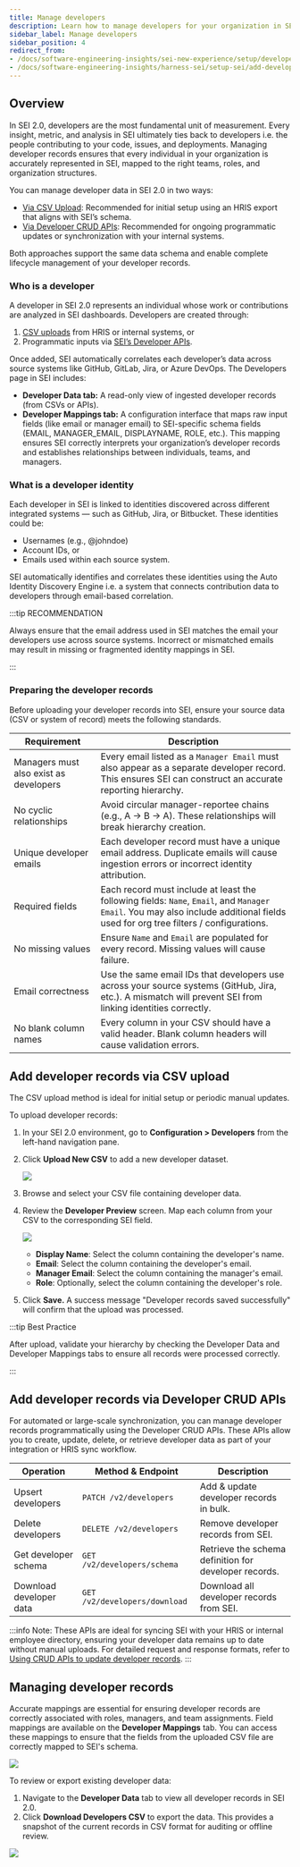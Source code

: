 ```yaml
---
title: Manage developers
description: Learn how to manage developers for your organization in SEI 2.0.
sidebar_label: Manage developers
sidebar_position: 4
redirect_from:
- /docs/software-engineering-insights/sei-new-experience/setup/developers
- /docs/software-engineering-insights/harness-sei/setup-sei/add-developer-records
---
```


## Overview

In SEI 2.0, developers are the most fundamental unit of measurement. Every insight, metric, and analysis in SEI ultimately ties back to developers i.e. the people contributing to your code, issues, and deployments. Managing developer records ensures that every individual in your organization is accurately represented in SEI, mapped to the right teams, roles, and organization structures.

You can manage developer data in SEI 2.0 in two ways:

* [Via CSV Upload](#add-developer-records-via-csv-upload): Recommended for initial setup using an HRIS export that aligns with SEI’s schema.
* [Via Developer CRUD APIs](#add-developer-records-via-developer-crud-apis): Recommended for ongoing programmatic updates or synchronization with your internal systems.

Both approaches support the same data schema and enable complete lifecycle management of your developer records.

### Who is a developer

A developer in SEI 2.0 represents an individual whose work or contributions are analyzed in SEI dashboards. Developers are created through:

1. [CSV uploads](#add-developer-records-via-csv-upload) from HRIS or internal systems, or
2. Programmatic inputs via [SEI’s Developer APIs](#add-developer-records-via-developer-crud-apis).

Once added, SEI automatically correlates each developer’s data across source systems like GitHub, GitLab, Jira, or Azure DevOps. The Developers page in SEI includes:

* **Developer Data tab:** A read-only view of ingested developer records (from CSVs or APIs).
* **Developer Mappings tab:** A configuration interface that maps raw input fields (like email or manager email) to SEI-specific schema fields (EMAIL, MANAGER_EMAIL, DISPLAYNAME, ROLE, etc.). This mapping ensures SEI correctly interprets your organization’s developer records and establishes relationships between individuals, teams, and managers.

### What is a developer identity

Each developer in SEI is linked to identities discovered across different integrated systems — such as GitHub, Jira, or Bitbucket. These identities could be:

* Usernames (e.g., @johndoe)
* Account IDs, or
* Emails used within each source system.

SEI automatically identifies and correlates these identities using the Auto Identity Discovery Engine i.e. a system that connects contribution data to developers through email-based correlation.

:::tip RECOMMENDATION

Always ensure that the email address used in SEI matches the email your developers use across source systems.
Incorrect or mismatched emails may result in missing or fragmented identity mappings in SEI.

:::

### Preparing the developer records

Before uploading your developer records into SEI, ensure your source data (CSV or system of record) meets the following standards.

| **Requirement**                            | **Description**                                                                                                                                                                                              |
| ------------------------------------------ | ------------------------------------------------------------------------------------------------------------------------------------------------------------------------------------------------------------ |
| Managers must also exist as developers | Every email listed as a `Manager Email` must also appear as a separate developer record. This ensures SEI can construct an accurate reporting hierarchy.                                                     |
| No cyclic relationships               | Avoid circular manager-reportee chains (e.g., A → B → A). These relationships will break hierarchy creation.                                                                                                 |
| Unique developer emails                | Each developer record must have a unique email address. Duplicate emails will cause ingestion errors or incorrect identity attribution.                                                                      |
| Required fields                       | Each record must include at least the following fields: `Name`, `Email`, and `Manager Email`. You may also include additional fields used for org tree filters / configurations. |
| No missing values                      | Ensure `Name` and `Email` are populated for every record. Missing values will cause failure.                                                                                                       |
| Email correctness                      | Use the same email IDs that developers use across your source systems (GitHub, Jira, etc.). A mismatch will prevent SEI from linking identities correctly.                                                   |
| No blank column names                  | Every column in your CSV should have a valid header. Blank column headers will cause validation errors.                                                                                                      |

## Add developer records via CSV upload

The CSV upload method is ideal for initial setup or periodic manual updates.

To upload developer records:

1. In your SEI 2.0 environment, go to **Configuration > Developers** from the left-hand navigation pane.
2. Click **Upload New CSV** to add a new developer dataset.
   
   ![](../static/developers-1.png)

3. Browse and select your CSV file containing developer data.
4. Review the **Developer Preview** screen. Map each column from your CSV to the corresponding SEI field.

   ![](../static/map-csv.png)

   - **Display Name**: Select the column containing the developer's name.
   - **Email**: Select the column containing the developer's email.
   - **Manager Email**: Select the column containing the manager's email.
   - **Role**: Optionally, select the column containing the developer's role.

5. Click **Save.** A success message "Developer records saved successfully" will confirm that the upload was processed.

:::tip Best Practice

After upload, validate your hierarchy by checking the Developer Data and Developer Mappings tabs to ensure all records were processed correctly.

:::

## Add developer records via Developer CRUD APIs

For automated or large-scale synchronization, you can manage developer records programmatically using the Developer CRUD APIs. These APIs allow you to create, update, delete, or retrieve developer data as part of your integration or HRIS sync workflow.

| **Operation**           | **Method & Endpoint**         | **Description**                                       |
| ----------------------- | ----------------------------- | ----------------------------------------------------- |
| Upsert developers       | `PATCH /v2/developers`        | Add & update developer records in bulk.           |
| Delete developers       | `DELETE /v2/developers`       | Remove developer records from SEI.                    |
| Get developer schema    | `GET /v2/developers/schema`   | Retrieve the schema definition for developer records. |
| Download developer data | `GET /v2/developers/download` | Download all developer records from SEI.              |


:::info
Note: These APIs are ideal for syncing SEI with your HRIS or internal employee directory, ensuring your developer data remains up to date without manual uploads. For detailed request and response formats, refer to [Using CRUD APIs to update developer records](/docs/software-engineering-insights/harness-sei/api/developer-records). 
:::

## Managing developer records

Accurate mappings are essential for ensuring developer records are correctly associated with roles, managers, and team assignments. Field mappings are available on the **Developer Mappings** tab. You can access these mappings to ensure that the fields from the uploaded CSV file are correctly mapped to SEI's schema.

![](../static/developer-mappings.png)

To review or export existing developer data:

1. Navigate to the **Developer Data** tab to view all developer records in SEI 2.0.
1. Click **Download Developers CSV** to export the data. This provides a snapshot of the current records in CSV format for auditing or offline review.

![](../static/developers-1.png)

